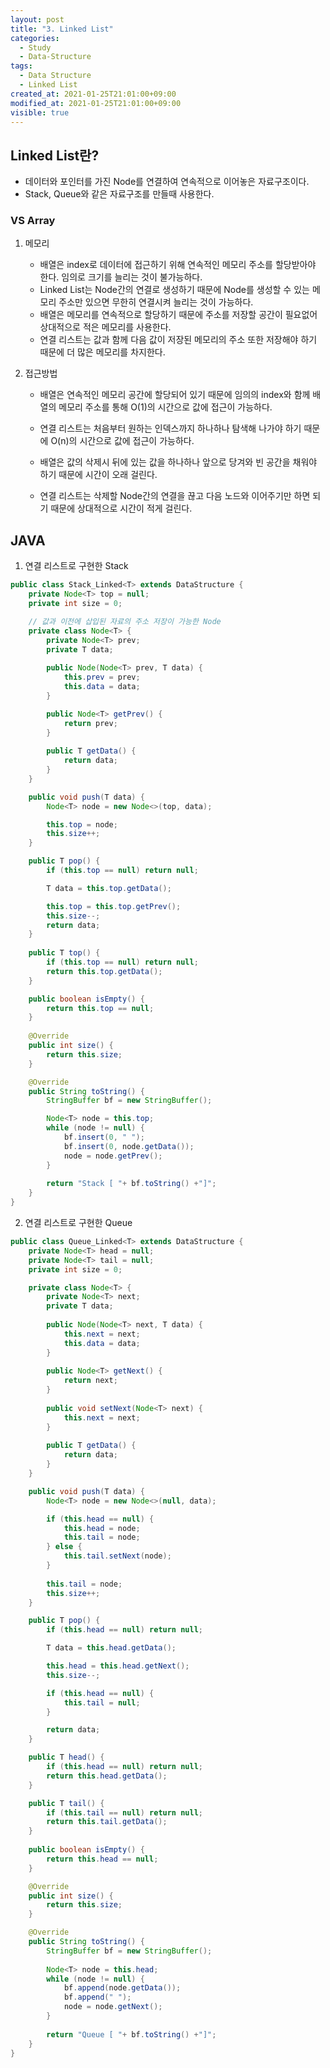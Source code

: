 ```yaml
---
layout: post
title: "3. Linked List"
categories:
  - Study
  - Data-Structure
tags:
  - Data Structure
  - Linked List
created_at: 2021-01-25T21:01:00+09:00
modified_at: 2021-01-25T21:01:00+09:00
visible: true
---
```


## Linked List란?

* 데이터와 포인터를 가진 Node를 연결하여 연속적으로 이어놓은 자료구조이다.
* Stack, Queue와 같은 자료구조를 만들때 사용한다.



### VS Array

1. 메모리

   * 배열은 index로 데이터에 접근하기 위해 연속적인 메모리 주소를 할당받아야 한다. 임의로 크기를 늘리는 것이 불가능하다.
   * Linked List는 Node간의 연결로 생성하기 때문에 Node를 생성할 수 있는 메모리 주소만 있으면 무한히 연결시켜 늘리는 것이 가능하다.
   * 배열은 메모리를 연속적으로 할당하기 때문에 주소를 저장할 공간이 필요없어 상대적으로 적은 메모리를 사용한다.
   * 연결 리스트는 값과 함께 다음 값이 저장된 메모리의 주소 또한 저장해야 하기 때문에 더 많은 메모리를 차지한다.

2. 접근방법

   * 배열은 연속적인 메모리 공간에 할당되어 있기 때문에 임의의 index와 함께 배열의 메모리 주소를 통해 O(1)의 시간으로 값에 접근이 가능하다.
   * 연결 리스트는 처음부터 원하는 인덱스까지 하나하나 탐색해 나가야 하기 때문에 O(n)의 시간으로 값에 접근이 가능하다.

   * 배열은 값의 삭제시 뒤에 있는 값을 하나하나 앞으로 당겨와 빈 공간을 채워야 하기 때문에 시간이 오래 걸린다.
   * 연결 리스트는 삭제할 Node간의 연결을 끊고 다음 노드와 이어주기만 하면 되기 때문에 상대적으로 시간이 적게 걸린다.



## JAVA

1. 연결 리스트로 구현한 Stack

```java
public class Stack_Linked<T> extends DataStructure {
    private Node<T> top = null;
    private int size = 0;

    // 값과 이전에 삽입된 자료의 주소 저장이 가능한 Node
    private class Node<T> {
        private Node<T> prev;
        private T data;
    
        public Node(Node<T> prev, T data) {
            this.prev = prev;
            this.data = data;
        }

        public Node<T> getPrev() {
            return prev;
        }
    
        public T getData() {
            return data;
        }
    }

    public void push(T data) {
        Node<T> node = new Node<>(top, data);

        this.top = node;
        this.size++;
    }

    public T pop() {
        if (this.top == null) return null;

        T data = this.top.getData();

        this.top = this.top.getPrev();
        this.size--;
        return data;
    }
    
    public T top() {
        if (this.top == null) return null;
        return this.top.getData();
    }

    public boolean isEmpty() {
        return this.top == null;
    }
    
    @Override
    public int size() {
        return this.size;
    }

    @Override
    public String toString() {
        StringBuffer bf = new StringBuffer();

        Node<T> node = this.top;
        while (node != null) {
            bf.insert(0, " ");
            bf.insert(0, node.getData());
            node = node.getPrev();
        }
        
        return "Stack [ "+ bf.toString() +"]";
    }
}
```



2. 연결 리스트로 구현한 Queue

```java
public class Queue_Linked<T> extends DataStructure {
    private Node<T> head = null;
    private Node<T> tail = null;
    private int size = 0;

    private class Node<T> {
        private Node<T> next;
        private T data;
    
        public Node(Node<T> next, T data) {
            this.next = next;
            this.data = data;
        }
    
        public Node<T> getNext() {
            return next;
        }
    
        public void setNext(Node<T> next) {
            this.next = next;
        }
    
        public T getData() {
            return data;
        }
    } 

    public void push(T data) {
        Node<T> node = new Node<>(null, data);

        if (this.head == null) {
            this.head = node;
            this.tail = node;
        } else {
            this.tail.setNext(node);
        }
        
        this.tail = node;
        this.size++;
    }

    public T pop() {
        if (this.head == null) return null;

        T data = this.head.getData();

        this.head = this.head.getNext();
        this.size--;

        if (this.head == null) {
            this.tail = null;
        }

        return data;
    }

    public T head() {
        if (this.head == null) return null;
        return this.head.getData();
    }

    public T tail() {
        if (this.tail == null) return null;
        return this.tail.getData();
    }
    
    public boolean isEmpty() {
        return this.head == null;
    }

    @Override
    public int size() {
        return this.size;
    }

    @Override
    public String toString() {
        StringBuffer bf = new StringBuffer();
        
        Node<T> node = this.head;
        while (node != null) {
            bf.append(node.getData());
            bf.append(" ");
            node = node.getNext();
        }
        
        return "Queue [ "+ bf.toString() +"]";
    }
}
```

